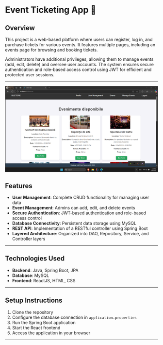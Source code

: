 # Event Ticketing App 🚀

## Overview
This project is a web-based platform where users can register, log in, and purchase tickets for various events. It features multiple pages, including an events page for browsing and booking tickets. 

Administrators have additional privileges, allowing them to manage events (add, edit, delete) and oversee user accounts. The system ensures secure authentication and role-based access control using JWT for efficient and protected user sessions.

---

![Exemplu de imagine](/events.png)

## Features
- **User Management**: Complete CRUD functionality for managing user data
- **Event Management**: Admins can add, edit, and delete events
- **Secure Authentication**: JWT-based authentication and role-based access control
- **Database Connectivity**: Persistent data storage using MySQL
- **REST API**: Implementation of a RESTful controller using Spring Boot
- **Layered Architecture**: Organized into DAO, Repository, Service, and Controller layers

---

## Technologies Used
- **Backend**: Java, Spring Boot, JPA
- **Database**: MySQL
- **Frontend**: ReactJS, HTML, CSS

---

## Setup Instructions
1. Clone the repository
2. Configure the database connection in `application.properties`
3. Run the Spring Boot application
4. Start the React frontend
5. Access the application in your browser

---

